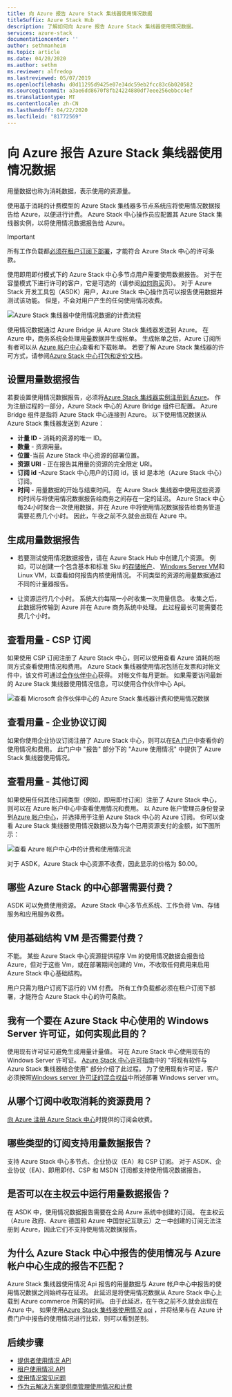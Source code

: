 ```yaml
---
title: 向 Azure 报告 Azure Stack 集线器使用情况数据
titleSuffix: Azure Stack Hub
description: 了解如何向 Azure 报告 Azure Stack 集线器使用情况数据。
services: azure-stack
documentationcenter: ''
author: sethmanheim
ms.topic: article
ms.date: 04/20/2020
ms.author: sethm
ms.reviewer: alfredop
ms.lastreviewed: 05/07/2019
ms.openlocfilehash: d0d11295d9425e07e34dc59eb2fcc83c6b020582
ms.sourcegitcommit: a3ae6dd8670f8fb24224880df7eee256ebbcc4ef
ms.translationtype: MT
ms.contentlocale: zh-CN
ms.lasthandoff: 04/22/2020
ms.locfileid: "81772569"
---
```

# <a name="report-azure-stack-hub-usage-data-to-azure"></a>向 Azure 报告 Azure Stack 集线器使用情况数据

用量数据也称为消耗数据，表示使用的资源量。

使用基于消耗的计费模型的 Azure Stack 集线器多节点系统应将使用情况数据报告给 Azure，以便进行计费。 Azure Stack 中心操作员应配置其 Azure Stack 集线器实例，以将使用情况数据报告给 Azure。

> [!IMPORTANT]
> 所有工作负载都[必须在租户订阅下部署](#are-users-charged-for-the-infrastructure-vms)，才能符合 Azure Stack 中心的许可条款。

使用即用即付模式下的 Azure Stack 中心多节点用户需要使用数据报告。 对于在容量模式下进行许可的客户，它是可选的（请参阅[如何购买](https://azure.microsoft.com/overview/azure-stack/how-to-buy/)页）。 对于 Azure Stack 开发工具包（ASDK）用户，Azure Stack 中心操作员可以报告使用数据并测试该功能。 但是，不会对用户产生的任何使用情况收费。

![Azure Stack 集线器中使用情况数据的计费流程](media/azure-stack-usage-reporting/billing-flow.svg)

使用情况数据通过 Azure Bridge 从 Azure Stack 集线器发送到 Azure。 在 Azure 中，商务系统会处理用量数据并生成帐单。 生成帐单之后，Azure 订阅所有者可以从 [Azure 帐户中心](https://account.windowsazure.com/subscriptions)查看和下载帐单。 若要了解 Azure Stack 集线器的许可方式，请参阅[Azure Stack 中心打包和定价文档](https://go.microsoft.com/fwlink/?LinkId=842847)。

## <a name="set-up-usage-data-reporting"></a>设置用量数据报告

若要设置使用情况数据报告，必须将[Azure Stack 集线器实例注册到 Azure](azure-stack-registration.md)。 作为注册过程的一部分，Azure Stack 中心的 Azure Bridge 组件已配置。 Azure Bridge 组件是指将 Azure Stack 中心连接到 Azure。 以下使用情况数据从 Azure Stack 集线器发送到 Azure：

- **计量 ID** - 消耗的资源的唯一 ID。
- **数量** - 资源用量。
- **位置**-当前 Azure Stack 中心资源的部署位置。
- **资源 URI** - 正在报告其用量的资源的完全限定 URI。
- **订阅 id** -Azure Stack 中心用户的订阅 id，该 id 是本地（Azure Stack 中心）订阅。
- **时间** - 用量数据的开始与结束时间。 在 Azure Stack 集线器中使用这些资源的时间与将使用情况数据报告给商务之间存在一定的延迟。 Azure Stack 中心每24小时聚合一次使用数据，并在 Azure 中将使用情况数据报告给商务管道需要花费几个小时。 因此，午夜之前不久就会出现在 Azure 中。

## <a name="generate-usage-data-reporting"></a>生成用量数据报告

- 若要测试使用情况数据报告，请在 Azure Stack Hub 中创建几个资源。 例如，可以创建一个包含基本和标准 Sku 的[存储帐户](azure-stack-provision-storage-account.md)、 [Windows Server VM](../user/azure-stack-create-vm-template.md)和 Linux VM，以查看如何报告内核使用情况。 不同类型的资源的用量数据通过不同的计量器报告。

- 让资源运行几个小时。 系统大约每隔一小时收集一次用量信息。 收集之后，此数据将传输到 Azure 并在 Azure 商务系统中处理。 此过程最长可能需要花费几个小时。

## <a name="view-usage---csp-subscriptions"></a>查看用量 - CSP 订阅

如果使用 CSP 订阅注册了 Azure Stack 中心，则可以使用查看 Azure 消耗的相同方式查看使用情况和费用。 Azure Stack 集线器使用情况包括在发票和对帐文件中，该文件可通过[合作伙伴中心](https://partnercenter.microsoft.com/partner/home)获得。 对帐文件每月更新。 如果需要访问最新的 Azure Stack 集线器使用情况信息，可以使用合作伙伴中心 Api。

![查看 Microsoft 合作伙伴中心的 Azure Stack 集线器计费和使用情况数据](media/azure-stack-usage-reporting/partner-center.png)

## <a name="view-usage---enterprise-agreement-subscriptions"></a>查看用量 - 企业协议订阅

如果你使用企业协议订阅注册了 Azure Stack 中心，则可以在[EA 门户](https://ea.azure.com/)中查看你的使用情况和费用。 此门户中 "报告" 部分下的 "Azure 使用情况" 中提供了 Azure Stack 集线器使用情况。

## <a name="view-usage---other-subscriptions"></a>查看用量 - 其他订阅

如果使用任何其他订阅类型（例如，即用即付订阅）注册了 Azure Stack 中心，则可以在 Azure 帐户中心中查看使用情况和费用。 以 Azure 帐户管理员身份登录到[Azure 帐户中心](https://account.windowsazure.com/subscriptions)，并选择用于注册 Azure Stack 中心的 Azure 订阅。 你可以查看 Azure Stack 集线器使用情况数据以及为每个已用资源支付的金额，如下图所示：

![查看 Azure 帐户中心中的计费和使用情况流](media/azure-stack-usage-reporting/pricing-details.png)

对于 ASDK，Azure Stack 中心资源不收费，因此显示的价格为 $0.00。

## <a name="which-azure-stack-hub-deployments-are-charged"></a>哪些 Azure Stack 的中心部署需要付费？

ASDK 可以免费使用资源。 Azure Stack 中心多节点系统、工作负荷 Vm、存储服务和应用服务收费。

## <a name="are-users-charged-for-the-infrastructure-vms"></a>使用基础结构 VM 是否需要付费？

不能。 某些 Azure Stack 中心资源提供程序 Vm 的使用情况数据会报告给 Azure，但对于这些 Vm，或在部署期间创建的 Vm，不收取任何费用来启用 Azure Stack 中心基础结构。  

用户只需为租户订阅下运行的 VM 付费。 所有工作负载都必须在租户订阅下部署，才能符合 Azure Stack 中心的许可条款。

## <a name="i-have-a-windows-server-license-i-want-to-use-on-azure-stack-hub-how-do-i-do-it"></a>我有一个要在 Azure Stack 中心使用的 Windows Server 许可证，如何实现此目的？

使用现有许可证可避免生成用量计量值。 可在 Azure Stack 中心使用现有的 Windows Server 许可证。 [Azure Stack 中心许可指南](https://go.microsoft.com/fwlink/?LinkId=851536)中的 "将现有软件与 Azure Stack 集线器结合使用" 部分介绍了此过程。 为了使用现有许可证，客户必须按照[Windows server 许可证的混合权益](/azure/virtual-machines/windows/hybrid-use-benefit-licensing)中所述部署 Windows server vm。

## <a name="which-subscription-is-charged-for-the-resources-consumed"></a>从哪个订阅中收取消耗的资源费用？

[向 Azure 注册 Azure Stack 中心](azure-stack-registration.md)时提供的订阅会收费。

## <a name="what-types-of-subscriptions-are-supported-for-usage-data-reporting"></a>哪些类型的订阅支持用量数据报告？

支持 Azure Stack 中心多节点、企业协议（EA）和 CSP 订阅。 对于 ASDK、企业协议（EA）、即用即付、CSP 和 MSDN 订阅都支持使用情况数据报告。

## <a name="does-usage-data-reporting-work-in-sovereign-clouds"></a>是否可以在主权云中运行用量数据报告？

在 ASDK 中，使用情况数据报告需要在全局 Azure 系统中创建的订阅。 在主权云（Azure 政府、Azure 德国和 Azure 中国世纪互联云）之一中创建的订阅无法注册到 Azure，因此它们不支持使用情况数据报告。

## <a name="why-doesnt-the-usage-reported-in-azure-stack-hub-match-the-report-generated-from-azure-account-center"></a>为什么 Azure Stack 中心中报告的使用情况与 Azure 帐户中心生成的报告不匹配？

Azure Stack 集线器使用情况 Api 报告的用量数据与 Azure 帐户中心中报告的使用情况数据之间始终存在延迟。 此延迟是将使用情况数据从 Azure Stack 中心上载到 Azure commerce 所需的时间。 由于此延迟，在午夜之前不久就会出现在 Azure 中。 如果使用[Azure Stack 集线器使用情况 api](azure-stack-provider-resource-api.md) ，并将结果与在 Azure 计费门户中报告的使用情况进行比较，则可以看到差别。

## <a name="next-steps"></a>后续步骤

- [提供者使用情况 API](azure-stack-provider-resource-api.md)  
- [租户使用情况 API](azure-stack-tenant-resource-usage-api.md)
- [使用情况常见问题](azure-stack-usage-related-faq.md)
- [作为云解决方案提供商管理使用情况和计费](azure-stack-add-manage-billing-as-a-csp.md)
